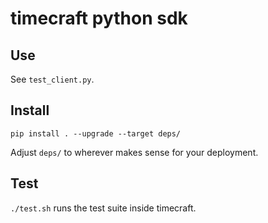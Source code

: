# timecraft python sdk

## Use

See `test_client.py`.

## Install

```
pip install . --upgrade --target deps/
```

Adjust `deps/` to wherever makes sense for your deployment.

## Test

`./test.sh` runs the test suite inside timecraft.
